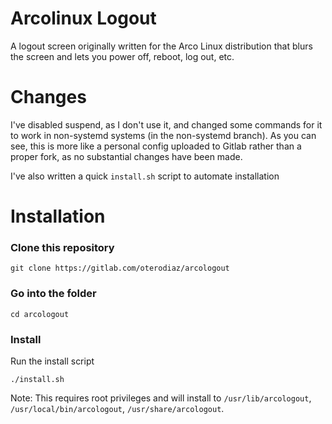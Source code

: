 # Arcolinux Logout
A logout screen originally written for the Arco Linux distribution that blurs the screen and lets you power off, reboot, log out, etc.

# Changes
I've disabled suspend, as I don't use it, and changed some commands for it to work in non-systemd systems (in the non-systemd branch).
As you can see, this is more like a personal config uploaded to Gitlab rather than a proper fork, as no substantial changes have been made.

I've also written a quick `install.sh` script to automate installation

# Installation

### Clone this repository
`git clone https://gitlab.com/oterodiaz/arcologout`

### Go into the folder
`cd arcologout`

### Install
Run the install script

`./install.sh`

Note: This requires root privileges and will install to `/usr/lib/arcologout`, `/usr/local/bin/arcologout`, `/usr/share/arcologout`.
